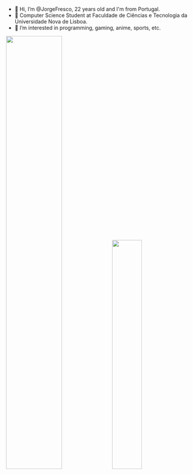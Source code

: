 - 👋 Hi, I’m @JorgeFresco, 22 years old and I'm from Portugal.
- 🌱 Computer Science Student at Faculdade de Ciências e Tecnologia da Universidade Nova de Lisboa.
- 👀 I’m interested in programming, gaming, anime, sports, etc.

<div class='container'>
<img style="height: auto; width: 55%;" class="img" src="https://github-readme-stats.vercel.app/api?username=JorgeFresco&count_private=true&show_icons=true&theme=dracula&include_all_commits=true" />
&nbsp;
<img style="height: auto; width: 40%;" src="https://github-readme-stats.vercel.app/api/top-langs/?username=JorgeFresco&layout=compact&theme=dracula&langs_count=10" />
</div>
